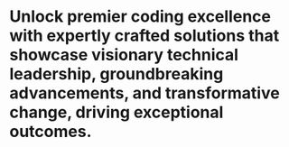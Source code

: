 # Unlock premier coding excellence with expertly crafted solutions that showcase visionary technical leadership, groundbreaking advancements, and transformative change, driving exceptional outcomes.
